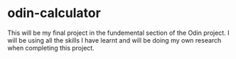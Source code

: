 # odin-calculator
This will be my final project in the fundemental section of the Odin project. I will be using all the
skills I have learnt and will be doing my own research when completing this project.